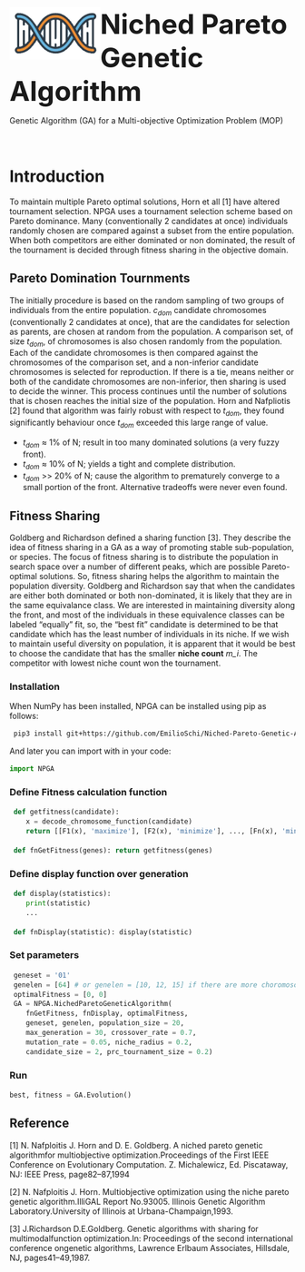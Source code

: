 <p><img align="left" height="92" src="img/logo.png">
<b><font size="20">Niched Pareto Genetic Algorithm</font></b></p>

Genetic Algorithm (GA) for a  Multi-objective Optimization Problem (MOP)
<br /><br /><br />
# Introduction
To maintain multiple Pareto optimal solutions, Horn et all [1] have altered tournament selection. NPGA uses a tournament selection scheme based on Pareto dominance. Many (conventionally 2 candidates at once) individuals randomly chosen are compared against a subset from the entire population. When both competitors are either dominated or non dominated, the result of the tournament is decided through fitness sharing in the objective domain.

## Pareto Domination Tournments
The initially procedure is based on the random sampling of two groups of individuals from the entire population. *c<sub>dom</sub>* candidate chromosomes (conventionally 2 candidates at once), that are the candidates for selection as parents, are chosen at random from the population. A comparison set, of size *t<sub>dom</sub>*, of chromosomes is also chosen randomly from the population. Each of the candidate chromosomes is then compared against the chromosomes of the comparison set, and a non-inferior candidate chromosomes is selected for reproduction. If there is a tie, means neither or both of the candidate chromosomes are non-inferior, then sharing is used to decide the winner. This process continues until the number of solutions that is chosen reaches the initial size of the population. Horn and Nafpliotis [2] found that algorithm was fairly robust with respect to  *t<sub>dom</sub>*, they found significantly behaviour once *t<sub>dom</sub>* exceeded this large range of value.
- *t<sub>dom</sub>* ≈ 1% of N; result in too many dominated solutions (a very fuzzy front).  
- *t<sub>dom</sub>* ≈ 10% of N; yields a tight and complete distribution.
- *t<sub>dom</sub>* >> 20% of N; cause the algorithm to prematurely converge to a small portion of the front. Alternative tradeoffs were never even found.

##  Fitness Sharing
Goldberg and Richardson defined a sharing function [3]. They describe the idea of fitness sharing in a GA as a way of promoting stable sub-population, or species. The focus of fitness sharing is to distribute the population in search space over a number of different peaks, which are possible Pareto-optimal solutions. So, fitness sharing helps the algorithm to maintain the population diversity. Goldberg and Richardson say that when the candidates are either both dominated or both non-dominated, it is likely that they are in the same equivalance class. We are interested in maintaining diversity along the front, and most of the individuals in these equivalence classes can be labeled “equally” fit, so, the “best fit” candidate is determined to be that candidate which has the least number of individuals in its niche. If we wish to maintain useful diversity on population, it is apparent that it would be best to choose the candidate that has the smaller **niche count** *m_i*. The competitor with lowest niche count won the tournament.


### Installation
When NumPy has been installed, NPGA can be installed using pip as follows:
```bash
 pip3 install git+https://github.com/EmilioSchi/Niched-Pareto-Genetic-Algorithm-NPGA
```
And later you can import with in your code:
```python
import NPGA
```
### Define Fitness calculation function
```python
 def getfitness(candidate):
 	x = decode_chromosome_function(candidate)
 	return [[F1(x), 'maximize'], [F2(x), 'minimize'], ..., [Fn(x), 'minimize']]

 def fnGetFitness(genes): return getfitness(genes)
```

### Define display function over generation

```python
 def display(statistics):
 	print(statistic)
 	...

 def fnDisplay(statistic): display(statistic)
```

### Set parameters
```python
 geneset = '01'
 genelen = [64] # or genelen = [10, 12, 15] if there are more choromosome lenght
 optimalFitness = [0, 0]
 GA = NPGA.NichedParetoGeneticAlgorithm(
 	fnGetFitness, fnDisplay, optimalFitness,
 	geneset, genelen, population_size = 20,
 	max_generation = 30, crossover_rate = 0.7,
 	mutation_rate = 0.05, niche_radius = 0.2,
 	candidate_size = 2, prc_tournament_size = 0.2)
```
### Run
```python
best, fitness = GA.Evolution()
```

## Reference

[1] N. Nafploitis J. Horn and D. E. Goldberg.  A niched pareto genetic algorithmfor multiobjective optimization.Proceedings of the First IEEE Conference on Evolutionary Computation. Z. Michalewicz, Ed. Piscataway, NJ: IEEE Press, page82–87,1994

[2] N. Nafploitis J. Horn.  Multiobjective optimization using the niche pareto genetic algorithm.IlliGAL Report No.93005. Illinois Genetic Algorithm Laboratory.University of Illinois at Urbana-Champaign,1993.

[3] J.Richardson D.E.Goldberg.   Genetic algorithms with sharing for multimodalfunction  optimization.In:  Proceedings  of  the  second  international  conference  ongenetic algorithms, Lawrence Erlbaum Associates, Hillsdale, NJ, pages41–49,1987.
